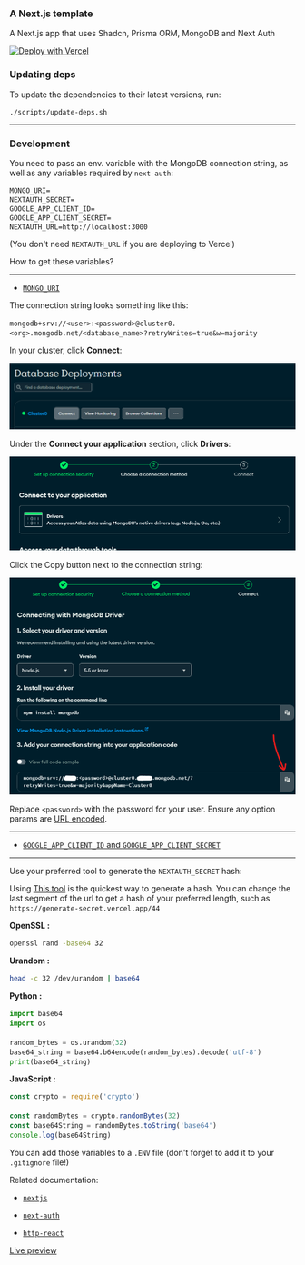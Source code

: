 ### A Next.js template

A Next.js app that uses Shadcn, Prisma ORM, MongoDB and Next Auth

[![Deploy with Vercel](https://vercel.com/button)](https://vercel.com/new/clone?repository-url=https%3A%2F%2Fgithub.com%2Fdanybeltran%2Fnextjs-typescript-and-mongodb)

### Updating deps

To update the dependencies to their latest versions, run:

```
./scripts/update-deps.sh
```

---

### Development

You need to pass an env. variable with the MongoDB connection string, as well as any variables required by `next-auth`:

```
MONGO_URI=
NEXTAUTH_SECRET=
GOOGLE_APP_CLIENT_ID=
GOOGLE_APP_CLIENT_SECRET=
NEXTAUTH_URL=http://localhost:3000
```

(You don't need `NEXTAUTH_URL` if you are deploying to Vercel)

How to get these variables?

---

- [`MONGO_URI`](https://www.mongodb.com/docs/manual/reference/connection-string/)

The connection string looks something like this:

`mongodb+srv://<user>:<password>@cluster0.<org>.mongodb.net/<database_name>?retryWrites=true&w=majority`

In your cluster, click **Connect**:

![alt text](docs/connect-1.png)

Under the **Connect your application** section, click **Drivers**:

![alt text](docs/drivers.png)

Click the Copy button next to the connection string:

![alt text](docs/connection-string.png)

Replace `<password>` with the password for your user. Ensure any option params are [URL encoded](https://dochub.mongodb.org/core/atlas-url-encoding).

---

- [`GOOGLE_APP_CLIENT_ID` and `GOOGLE_APP_CLIENT_SECRET`](https://developers.google.com/identity/oauth2/web/guides/get-google-api-clientid)

---

Use your preferred tool to generate the `NEXTAUTH_SECRET` hash:

Using [This tool](https://generate-secret.vercel.app/32) is the quickest way to generate a hash. You can change the last segment of the url to get a hash of your preferred length, such as `https://generate-secret.vercel.app/44`

**OpenSSL :**

```bash
openssl rand -base64 32
```

**Urandom :**

```bash
head -c 32 /dev/urandom | base64
```

**Python :**

```py
import base64
import os

random_bytes = os.urandom(32)
base64_string = base64.b64encode(random_bytes).decode('utf-8')
print(base64_string)
```

**JavaScript :**

```js
const crypto = require('crypto')

const randomBytes = crypto.randomBytes(32)
const base64String = randomBytes.toString('base64')
console.log(base64String)
```

You can add those variables to a `.ENV` file (don't forget to add it to your `.gitignore` file!)

Related documentation:

- [`nextjs`](https://nextjs.org/docs)

- [`next-auth`](https://next-auth.js.org/getting-started/introduction)

- [`http-react`](https://httpr.vercel.app/docs)

[Live preview](https://nextjs-typescript-and-mongodb-psi.vercel.app)
